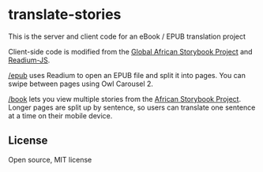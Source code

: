 # translate-stories

This is the server and client code for an eBook / EPUB translation project

Client-side code is modified from the <a href="https://github.com/dohliam/gasp-translator">Global African Storybook Project</a> and
<a href="https://github.com/readium/readium-js">Readium-JS</a>.

<a href="http://translate-stories.herokuapp.com/epub">/epub</a> uses Readium to open an EPUB file and split it into pages. You can swipe between
pages using Owl Carousel 2.

<a href="http://translate-stories.herokuapp.com/book">/book</a> lets you view multiple stories from the
<a href="http://www.africanstorybook.org">African Storybook Project</a>. Longer pages are split up by sentence, so users can translate one
sentence at a time on their mobile device.

## License

Open source, MIT license
